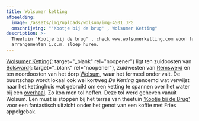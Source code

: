 ```yaml
---
title: Wolsumer ketting
afbeelding:
  image: /assets/img/uploads/wolsum/img-4501.JPG
  omschrijving: "'Kootje bij de brug' , Wolsumer Ketting"
description: >-
  Theetuin 'Kootje bij de brug' , check www.wolsumerketting.com voor leuke
  arrangementen i.c.m. sloep huren.
---
```


[Wolsumer Ketting](https://nl.wikipedia.org/wiki/Wolsumerketting){: target="\_blank" rel="noopener"}&nbsp;ligt ten zuidoosten van [Bolsward](https://www.bolsward.nl){: target="\_blank" rel="noopener"}, zuidwesten van&nbsp;[Remswerd](https://nl.wikipedia.org/wiki/Remswerd)&nbsp;en ten noordoosten van het dorp&nbsp;[Wolsum](https://nl.wikipedia.org/wiki/Wolsum), waar het formeel onder valt. De buurtschap wordt lokaal ook wel kortweg&nbsp;_De Ketting_&nbsp;genoemd wat verwijst naar het kettinghuis wat gebruikt om een ketting te spannen over het water bij een&nbsp;[overhaal](https://nl.wikipedia.org/wiki/Overhaal). Zo kon men tol heffen. Deze tol werd geheven vanuit Wolsum. Een must is stoppen bij het terras van theetuin ['Kootje bij de Brug'](__notset__) voor een fantastisch uitzicht onder het genot van een koffie met Fries appelgebak.

&nbsp;

## &nbsp;
